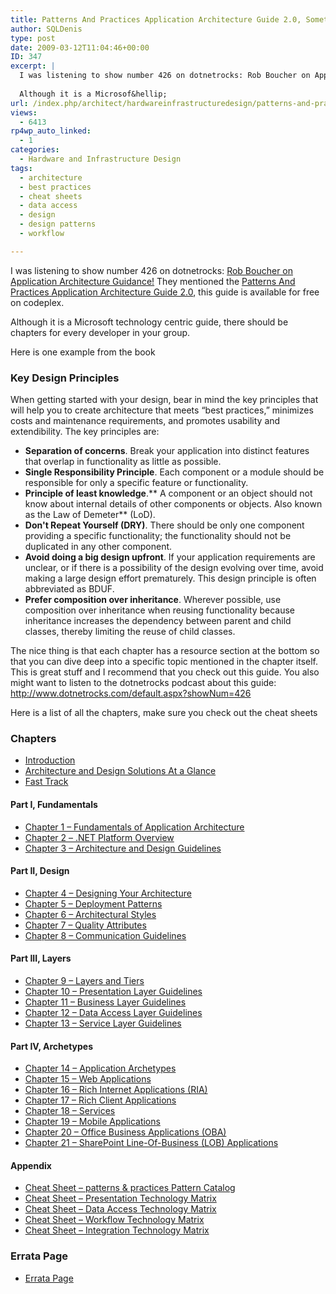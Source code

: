 ```yaml
---
title: Patterns And Practices Application Architecture Guide 2.0, Something Everyone Should Read
author: SQLDenis
type: post
date: 2009-03-12T11:04:46+00:00
ID: 347
excerpt: |
  I was listening to show number 426 on dotnetrocks: Rob Boucher on Application Architecture Guidance! They mentioned the Patterns And Practices Application Architecture Guide 2.0, this guide is available for free on codeplex.
  
  Although it is a Microsof&hellip;
url: /index.php/architect/hardwareinfrastructuredesign/patterns-and-practices-application-archi/
views:
  - 6413
rp4wp_auto_linked:
  - 1
categories:
  - Hardware and Infrastructure Design
tags:
  - architecture
  - best practices
  - cheat sheets
  - data access
  - design
  - design patterns
  - workflow

---
```

I was listening to show number 426 on dotnetrocks: [Rob Boucher on Application Architecture Guidance!][1] They mentioned the [Patterns And Practices Application Architecture Guide 2.0][2], this guide is available for free on codeplex.

Although it is a Microsoft technology centric guide, there should be chapters for every developer in your group.
  
Here is one example from the book

### Key Design Principles
  


When getting started with your design, bear in mind the key principles that will help you to create architecture that meets “best practices,” minimizes costs and maintenance requirements, and promotes usability and extendibility. The key principles are: 

  * **Separation of concerns**. Break your application into distinct features that overlap in functionality as little as possible.
  * **Single Responsibility Principle**. Each component or a module should be responsible for only a specific feature or functionality.
  * **Principle of least knowledge**.\*\* A component or an object should not know about internal details of other components or objects. Also known as the Law of Demeter\*\* (LoD).
  * **Don't Repeat Yourself (DRY)**. There should be only one component providing a specific functionality; the functionality should not be duplicated in any other component.
  * **Avoid doing a big design upfront**. If your application requirements are unclear, or if there is a possibility of the design evolving over time, avoid making a large design effort prematurely. This design principle is often abbreviated as BDUF. 
  * **Prefer composition over inheritance**. Wherever possible, use composition over inheritance when reusing functionality because inheritance increases the dependency between parent and child classes, thereby limiting the reuse of child classes.

The nice thing is that each chapter has a resource section at the bottom so that you can dive deep into a specific topic mentioned in the chapter itself. This is great stuff and I recommend that you check out this guide. You also might want to listen to the dotnetrocks podcast about this guide: http://www.dotnetrocks.com/default.aspx?showNum=426

Here is a list of all the chapters, make sure you check out the cheat sheets

### Chapters
  


  * [Introduction][3]
  * [Architecture and Design Solutions At a Glance][4]
  * [Fast Track][5]

#### Part I, Fundamentals
  


  * [Chapter 1 – Fundamentals of Application Architecture][6] 
  * [Chapter 2 – .NET Platform Overview][7]
  * [Chapter 3 – Architecture and Design Guidelines][8]

#### Part II, Design
  


  * [Chapter 4 – Designing Your Architecture][9]
  * [Chapter 5 – Deployment Patterns][10]
  * [Chapter 6 – Architectural Styles][11]
  * [Chapter 7 – Quality Attributes][12]
  * [Chapter 8 – Communication Guidelines][13]

#### Part III, Layers
  


  * [Chapter 9 – Layers and Tiers][14]
  * [Chapter 10 – Presentation Layer Guidelines][15]
  * [Chapter 11 – Business Layer Guidelines][16]
  * [Chapter 12 – Data Access Layer Guidelines][17]
  * [Chapter 13 – Service Layer Guidelines][18]

#### Part IV, Archetypes
  


  * [Chapter 14 – Application Archetypes][19]
  * [Chapter 15 – Web Applications][20]
  * [Chapter 16 – Rich Internet Applications (RIA)][21]
  * [Chapter 17 – Rich Client Applications][22]
  * [Chapter 18 – Services][23]
  * [Chapter 19 – Mobile Applications][24]
  * [Chapter 20 – Office Business Applications (OBA)][25]
  * [Chapter 21 – SharePoint Line-Of-Business (LOB) Applications][26]

#### Appendix
  


  * [Cheat Sheet – patterns & practices Pattern Catalog][27]
  * [Cheat Sheet – Presentation Technology Matrix][28]
  * [Cheat Sheet – Data Access Technology Matrix][29]
  * [Cheat Sheet – Workflow Technology Matrix][30]
  * [Cheat Sheet – Integration Technology Matrix][31]

### Errata Page
  


  * [Errata Page][32]

 [1]: http://www.dotnetrocks.com/default.aspx?showNum=426
 [2]: http://www.codeplex.com/AppArchGuide
 [3]: http://apparchguide.codeplex.com/Wiki/View.aspx?title=Introduction%20V2&referringTitle=Home
 [4]: http://apparchguide.codeplex.com/Wiki/View.aspx?title=Architecture%20and%20Design%20Solutions%20At%20a%20Glance&referringTitle=Home
 [5]: http://apparchguide.codeplex.com/Wiki/View.aspx?title=Fast%20Track&referringTitle=Home
 [6]: http://apparchguide.codeplex.com/Wiki/View.aspx?title=Chapter%201%20-%20Architecture%20Fundamentals&referringTitle=Home
 [7]: http://apparchguide.codeplex.com/Wiki/View.aspx?title=.NET%20Platform%20Overview%20V2&referringTitle=Home
 [8]: http://apparchguide.codeplex.com/Wiki/View.aspx?title=Chapter%203%20-%20Architecture%20and%20Design%20Guidelines&referringTitle=Home
 [9]: http://apparchguide.codeplex.com/Wiki/View.aspx?title=Chapter%204%20-%20Designing%20Your%20Architecture&referringTitle=Home
 [10]: http://apparchguide.codeplex.com/Wiki/View.aspx?title=Chapter%205%20-%20Deployment%20Patterns&referringTitle=Home
 [11]: http://apparchguide.codeplex.com/Wiki/View.aspx?title=Chapter%206%20-%20Architectural%20Styles&referringTitle=Home
 [12]: http://apparchguide.codeplex.com/Wiki/View.aspx?title=Chapter%207%20-%20Quality%20Attributes&referringTitle=Home
 [13]: http://apparchguide.codeplex.com/Wiki/View.aspx?title=Chapter%208%20-%20Communication%20Guidelines&referringTitle=Home
 [14]: http://apparchguide.codeplex.com/Wiki/View.aspx?title=Chapter%209%20-%20Layers%20and%20Tiers&referringTitle=Home
 [15]: http://apparchguide.codeplex.com/Wiki/View.aspx?title=Chapter%2010%20-%20Presentation%20Layer%20Guidelines&referringTitle=Home
 [16]: http://apparchguide.codeplex.com/Wiki/View.aspx?title=Chapter%2011%20-%20Business%20Layer%20Guidelines&referringTitle=Home
 [17]: http://apparchguide.codeplex.com/Wiki/View.aspx?title=Chapter%2012%20-%20Data%20Access%20Layer%20Guidelines&referringTitle=Home
 [18]: http://apparchguide.codeplex.com/Wiki/View.aspx?title=Chapter%2013%20-%20Service%20Layer%20Guidelines&referringTitle=Home
 [19]: http://apparchguide.codeplex.com/Wiki/View.aspx?title=Chapter%2014%20-%20Application%20Archetypes&referringTitle=Home
 [20]: http://apparchguide.codeplex.com/Wiki/View.aspx?title=Chapter%2015%20-%20Web%20Applications&referringTitle=Home
 [21]: http://apparchguide.codeplex.com/Wiki/View.aspx?title=Chapter%2016%20-%20Rich%20Internet%20Applications%20%28RIA%29&referringTitle=Home
 [22]: http://apparchguide.codeplex.com/Wiki/View.aspx?title=Chapter%2017%20-%20Rich%20Client%20Applications&referringTitle=Home
 [23]: http://apparchguide.codeplex.com/Wiki/View.aspx?title=Chapter%2018%20-%20Services&referringTitle=Home
 [24]: http://apparchguide.codeplex.com/Wiki/View.aspx?title=Chapter%2019%20-%20Mobile%20Applications&referringTitle=Home
 [25]: http://apparchguide.codeplex.com/Wiki/View.aspx?title=Chapter%2020%20-%20Office%20Business%20Applications%20%28OBA%29&referringTitle=Home
 [26]: http://apparchguide.codeplex.com/Wiki/View.aspx?title=Chapter%2021%20-%20SharePoint%20LOB%20Applications&referringTitle=Home
 [27]: http://apparchguide.codeplex.com/Wiki/View.aspx?title=Pattern%20Catalog%20V2&referringTitle=Home
 [28]: http://apparchguide.codeplex.com/Wiki/View.aspx?title=Cheat%20Sheet%20-%20Presentation%20Technology%20Matrix&referringTitle=Home
 [29]: http://apparchguide.codeplex.com/Wiki/View.aspx?title=Cheat%20Sheet%20-%20Data%20Access%20Technology%20Matrix&referringTitle=Home
 [30]: http://apparchguide.codeplex.com/Wiki/View.aspx?title=Cheat%20Sheet%20-%20Workflow%20Technology%20Matrix&referringTitle=Home
 [31]: http://apparchguide.codeplex.com/Wiki/View.aspx?title=Cheat%20Sheet%20-%20Integration%20Technology%20Matrix&referringTitle=Home
 [32]: http://apparchguide.codeplex.com/Wiki/View.aspx?title=Errata%20Page&referringTitle=Home
